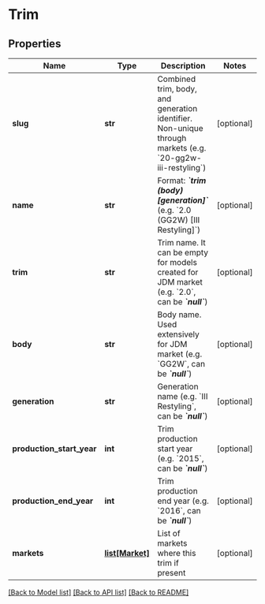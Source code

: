 # Trim

## Properties
Name | Type | Description | Notes
------------ | ------------- | ------------- | -------------
**slug** | **str** | Combined trim, body, and generation identifier. Non-unique through markets (e.g. &#x60;20-gg2w-iii-restyling&#x60;) | [optional] 
**name** | **str** | Format: __*&#x60;trim (body) [generation]&#x60;*__ (e.g. &#x60;2.0 (GG2W) [III Restyling]&#x60;) | [optional] 
**trim** | **str** | Trim name. It can be empty for models created for JDM market (e.g. &#x60;2.0&#x60;, can be __*&#x60;null&#x60;*__) | [optional] 
**body** | **str** | Body name. Used extensively for JDM market (e.g. &#x60;GG2W&#x60;, can be __*&#x60;null&#x60;*__) | [optional] 
**generation** | **str** | Generation name (e.g. &#x60;III Restyling&#x60;, can be __*&#x60;null&#x60;*__) | [optional] 
**production_start_year** | **int** | Trim production start year (e.g. &#x60;2015&#x60;, can be __*&#x60;null&#x60;*__) | [optional] 
**production_end_year** | **int** | Trim production end year (e.g. &#x60;2016&#x60;, can be __*&#x60;null&#x60;*__) | [optional] 
**markets** | [**list[Market]**](Market.md) | List of markets where this trim if present | [optional] 

[[Back to Model list]](../README.md#documentation-for-models) [[Back to API list]](../README.md#documentation-for-api-endpoints) [[Back to README]](../README.md)


